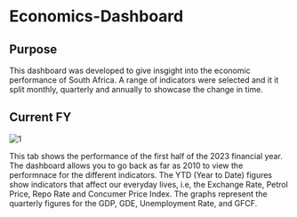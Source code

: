 # Economics-Dashboard

## Purpose

This dashboard was developed to give insgight into the economic performance of South Africa. A range of indicators were selected and it it split monthly, 
quarterly and annually to showcase the change in time. 

## Current FY 

![1](https://github.com/LikhonaMatinjwa/Economics-Dashboard/assets/81294316/62b5eaea-92ba-43d6-b3ef-6d7b83755fcb)

This tab shows the performance of the first half of the 2023 financial year. The dashboard allows you to go back as far as 2010 to view the performnace for the different indicators. The YTD (Year to Date) figures show indicators that affect our everyday lives, i.e, the Exchange Rate, Petrol Price, Repo Rate and Concumer Price Index. The graphs represent the quarterly figures for the GDP, GDE, Unemployment Rate, and GFCF. 

